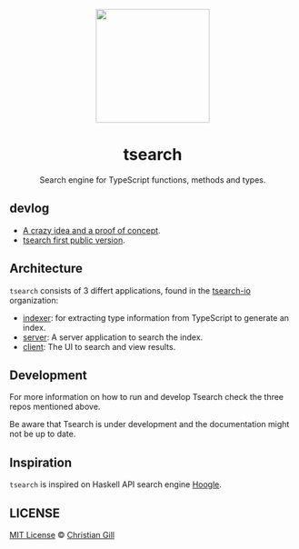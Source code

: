 <p align="center">
<img alg="tsearch logo" src="./assets/tsearchio.png" width="200" />
</p>

<h1 align="center">tsearch</h1>
<p align="center">Search engine for TypeScript functions, methods and types.</p>

## devlog

- [A crazy idea and a proof of concept](https://dev.to/gillchristian/a-crazy-idea-and-a-proof-of-concept-2oj7).
- [tsearch first public version](https://dev.to/gillchristian/tsearch-first-public-version-50a).

## Architecture

`tsearch` consists of 3 differt applications, found in the
[tsearch-io](https://github.com/tsearch-io) organization:

- [indexer](https://github.com/tsearch-io/indexer): for extracting type
  information from TypeScript to generate an index.
- [server](https://github.com/tsearch-io/server): A server application
  to search the index.
- [client](https://github.com/tsearch-io/client): The UI to search and
  view results.

## Development

For more information on how to run and develop Tsearch check the three repos
mentioned above.

Be aware that Tsearch is under development and the documentation might not be up
to date.

## Inspiration

`tsearch` is inspired on Haskell API search engine
[Hoogle](https://www.haskell.org/hoogle/).

## LICENSE

[MIT License](https://github.com/tsearch-io/tsearch/blob/master/LICENSE) ©
[Christian Gill](https://gillchristian.xyz)
